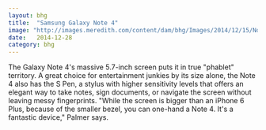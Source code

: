 ```yaml
---
layout: bhg
title:  "Samsung Galaxy Note 4"
image: "http://images.meredith.com/content/dam/bhg/Images/2014/12/15/Note-White3.jpg.rendition.largest.jpg"
date:   2014-12-28
category: bhg
---
```

The Galaxy Note 4's massive 5.7-inch screen puts it in true "phablet" territory. A great choice for entertainment junkies by its size alone, the Note 4 also has the S Pen, a stylus with higher sensitivity levels that offers an elegant way to take notes, sign documents, or navigate the screen without leaving messy fingerprints. "While the screen is bigger than an iPhone 6 Plus, because of the smaller bezel, you can one-hand a Note 4. It's a fantastic device," Palmer says.